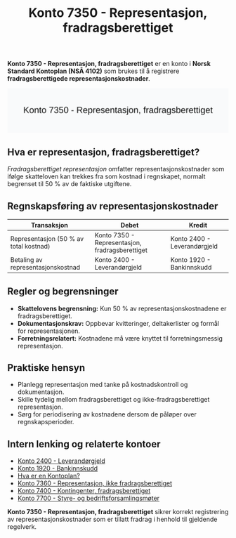 ﻿---
title: "Konto 7350 - Representasjon, fradragsberettiget"
seoTitle: "7350-representasjon-fradragsberettiget"
description: '**Konto 7350 - Representasjon, fradragsberettiget** er en konto i **Norsk Standard Kontoplan (NSÂ 4102)** som brukes til å registrere **fradragsberettigede rep...'
---

**Konto 7350 - Representasjon, fradragsberettiget** er en konto i **Norsk Standard Kontoplan (NSÂ 4102)** som brukes til å registrere **fradragsberettigede representasjonskostnader**.

![Illustrasjon av konto 7350 Representasjon, fradragsberettiget](7350-representasjon-fradragsberettiget-image.svg)

## Hva er representasjon, fradragsberettiget?

*Fradragsberettiget representasjon* omfatter representasjonskostnader som ifølge skatteloven kan trekkes fra som kostnad i regnskapet, normalt begrenset til 50 % av de faktiske utgiftene.

## Regnskapsføring av representasjonskostnader

| Transaksjon                                  | Debet                                             | Kredit                         |
|----------------------------------------------|---------------------------------------------------|--------------------------------|
| Representasjon (50 % av total kostnad)       | Konto 7350 - Representasjon, fradragsberettiget   | Konto 2400 - Leverandørgjeld   |
| Betaling av representasjonskostnad           | Konto 2400 - Leverandørgjeld                      | Konto 1920 - Bankinnskudd      |

## Regler og begrensninger

* **Skattelovens begrensning:** Kun 50 % av representasjonskostnadene er fradragsberettiget.
* **Dokumentasjonskrav:** Oppbevar kvitteringer, deltakerlister og formål for representasjonen.
* **Forretningsrelatert:** Kostnadene må være knyttet til forretningsmessig representasjon.

## Praktiske hensyn

* Planlegg representasjon med tanke på kostnadskontroll og dokumentasjon.
* Skille tydelig mellom fradragsberettiget og ikke-fradragsberettiget representasjon.
* Sørg for periodisering av kostnadene dersom de påløper over regnskapsperioder.

## Intern lenking og relaterte kontoer

* [Konto 2400 - Leverandørgjeld](/blogs/kontoplan/2400-leverandorgjeld "Konto 2400 - Leverandørgjeld")
* [Konto 1920 - Bankinnskudd](/blogs/kontoplan/1920-bankinnskudd "Konto 1920 - Bankinnskudd")
* [Hva er en Kontoplan?](/blogs/regnskap/hva-er-kontoplan "Hva er en Kontoplan? Komplett Guide til Kontoplaner i Norsk Regnskap")
* [Konto 7360 - Representasjon, ikke fradragsberettiget](/blogs/kontoplan/7360-representasjon-ikke-fradragsberettiget "Konto 7360 - Representasjon, ikke fradragsberettiget")
* [Konto 7400 - Kontingenter, fradragsberettiget](/blogs/kontoplan/7400-kontingenter-fradragsberettiget "Konto 7400 - Kontingenter, fradragsberettiget")
* [Konto 7700 - Styre- og bedriftsforsamlingsmøter](/blogs/kontoplan/7700-styre-og-bedriftsforsamlingsmoter "Konto 7700 - Styre- og bedriftsforsamlingsmøter")

**Konto 7350 - Representasjon, fradragsberettiget** sikrer korrekt registrering av representasjonskostnader som er tillatt fradrag i henhold til gjeldende regelverk.






